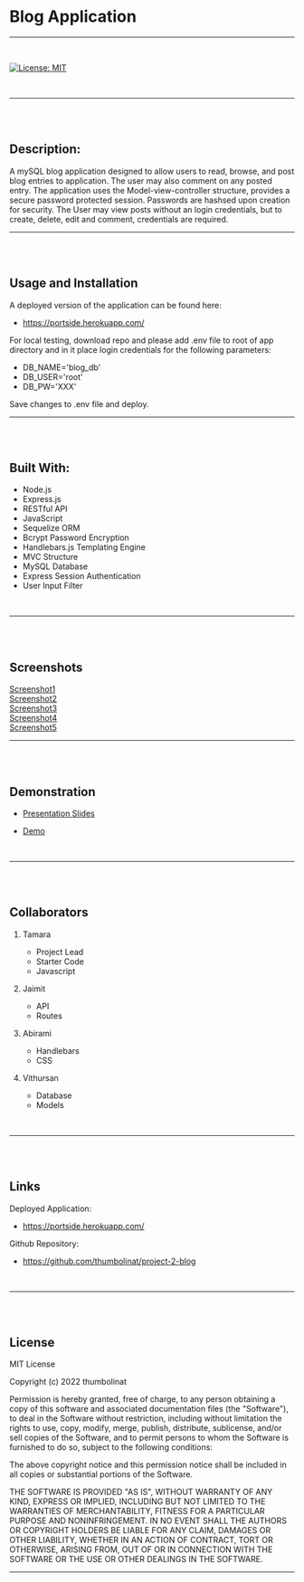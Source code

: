 
# Blog Application
---
<br>

[![License: MIT](https://img.shields.io/badge/License-MIT-yellow.svg)](https://opensource.org/licenses/MIT)

<br>

---
<br>
<br>

## Description:
A mySQL blog application designed to allow users to read, browse, and post blog entries to application. The user may also comment on any posted entry. 
The application uses the Model-view-controller structure, provides a secure password protected session. Passwords are hashsed upon creation for security.
The User may view posts without an login credentials, but to create, delete, edit and comment, credentials are required.
<br>

---
<br>
<br>

## Usage and Installation

A deployed version of the application can be found here:

 - https://portside.herokuapp.com/

For local testing, download repo and please add .env file to root of app directory and in it place login credentials for the following parameters:

 - DB_NAME='blog_db'
 - DB_USER='root'
 - DB_PW='XXX'

Save changes to .env file and deploy.
<br>

---
<br>
<br>

## Built With:

- Node.js
- Express.js
- RESTful API
- JavaScript
- Sequelize ORM
- Bcrypt Password Encryption
- Handlebars.js Templating Engine
- MVC Structure
- MySQL Database
- Express Session Authentication
- User Input Filter
<br>

---
<br>
<br>

## Screenshots

[Screenshot1](./content/images/pic1.png)
<br>
[Screenshot2](./content/images/pic2.png)
<br>
[Screenshot3](./content/images/pic3.png)
<br>
[Screenshot4](./content/images/pic4.png)
<br>
[Screenshot5](./content/images/pic5.png)
<br>

---
<br>
<br>

## Demonstration

- [Presentation Slides](https://docs.google.com/presentation/d/e/2PACX-1vT38SZG6DmrhrVCoo8c7IJ6hrgR7NThYpV61gN5AF5-DIWZdUDikIM435U1m2E42MhfF9HFQgKluocJ/pub?start=true&loop=true&delayms=5000)

- [Demo](https://www.youtube.com/watch?v=6JJD-rXouVI)

<br>

---
<br>
<br>

## Collaborators

 1. Tamara
    - Project Lead
    - Starter Code
    - Javascript

 2. Jaimit
    - API
    - Routes

 3. Abirami
    - Handlebars
    - CSS

 4. Vithursan
    - Database
    - Models
<br>

---
<br>
<br>

## Links

Deployed Application:

 - https://portside.herokuapp.com/

Github Repository:

 - https://github.com/thumbolinat/project-2-blog
<br>

---
<br>
<br>

## License

MIT License

Copyright (c) 2022 thumbolinat

Permission is hereby granted, free of charge, to any person obtaining a copy
of this software and associated documentation files (the "Software"), to deal
in the Software without restriction, including without limitation the rights
to use, copy, modify, merge, publish, distribute, sublicense, and/or sell
copies of the Software, and to permit persons to whom the Software is
furnished to do so, subject to the following conditions:

The above copyright notice and this permission notice shall be included in all
copies or substantial portions of the Software.

THE SOFTWARE IS PROVIDED "AS IS", WITHOUT WARRANTY OF ANY KIND, EXPRESS OR
IMPLIED, INCLUDING BUT NOT LIMITED TO THE WARRANTIES OF MERCHANTABILITY,
FITNESS FOR A PARTICULAR PURPOSE AND NONINFRINGEMENT. IN NO EVENT SHALL THE
AUTHORS OR COPYRIGHT HOLDERS BE LIABLE FOR ANY CLAIM, DAMAGES OR OTHER
LIABILITY, WHETHER IN AN ACTION OF CONTRACT, TORT OR OTHERWISE, ARISING FROM,
OUT OF OR IN CONNECTION WITH THE SOFTWARE OR THE USE OR OTHER DEALINGS IN THE
SOFTWARE.
<br>

---

